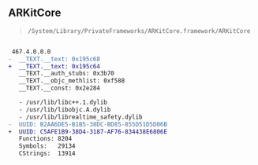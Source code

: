 ## ARKitCore

> `/System/Library/PrivateFrameworks/ARKitCore.framework/ARKitCore`

```diff

 467.4.0.0.0
-  __TEXT.__text: 0x195c68
+  __TEXT.__text: 0x195c64
   __TEXT.__auth_stubs: 0x3b70
   __TEXT.__objc_methlist: 0xf588
   __TEXT.__const: 0x2e284

   - /usr/lib/libc++.1.dylib
   - /usr/lib/libobjc.A.dylib
   - /usr/lib/librealtime_safety.dylib
-  UUID: B2AA6DE5-B1B5-38DC-BD85-855D51D5D06B
+  UUID: C5AFE1B9-38D4-3187-AF76-834438E6806E
   Functions: 8204
   Symbols:   29134
   CStrings:  13914

```
